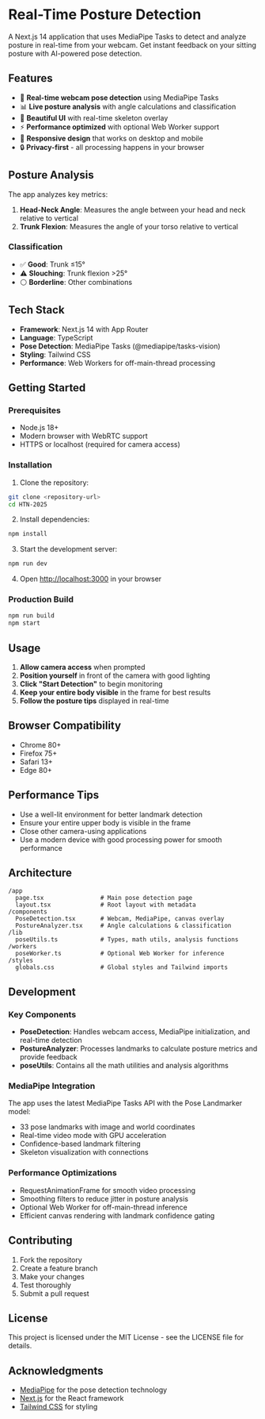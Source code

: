 # Real-Time Posture Detection

A Next.js 14 application that uses MediaPipe Tasks to detect and analyze posture in real-time from your webcam. Get instant feedback on your sitting posture with AI-powered pose detection.

## Features

- 🎥 **Real-time webcam pose detection** using MediaPipe Tasks
- 📊 **Live posture analysis** with angle calculations and classification
- 🎨 **Beautiful UI** with real-time skeleton overlay
- ⚡ **Performance optimized** with optional Web Worker support
- 📱 **Responsive design** that works on desktop and mobile
- 🔒 **Privacy-first** - all processing happens in your browser

## Posture Analysis

The app analyzes key metrics:

1. **Head-Neck Angle**: Measures the angle between your head and neck relative to vertical
2. **Trunk Flexion**: Measures the angle of your torso relative to vertical

### Classification

- ✅ **Good**: Trunk ≤15°
- ⚠️ **Slouching**: Trunk flexion >25°
- ⚪ **Borderline**: Other combinations

## Tech Stack

- **Framework**: Next.js 14 with App Router
- **Language**: TypeScript
- **Pose Detection**: MediaPipe Tasks (@mediapipe/tasks-vision)
- **Styling**: Tailwind CSS
- **Performance**: Web Workers for off-main-thread processing

## Getting Started

### Prerequisites

- Node.js 18+ 
- Modern browser with WebRTC support
- HTTPS or localhost (required for camera access)

### Installation

1. Clone the repository:
```bash
git clone <repository-url>
cd HTN-2025
```

2. Install dependencies:
```bash
npm install
```

3. Start the development server:
```bash
npm run dev
```

4. Open [http://localhost:3000](http://localhost:3000) in your browser

### Production Build

```bash
npm run build
npm start
```

## Usage

1. **Allow camera access** when prompted
2. **Position yourself** in front of the camera with good lighting
3. **Click "Start Detection"** to begin monitoring
4. **Keep your entire body visible** in the frame for best results
5. **Follow the posture tips** displayed in real-time

## Browser Compatibility

- Chrome 80+
- Firefox 75+
- Safari 13+
- Edge 80+

## Performance Tips

- Use a well-lit environment for better landmark detection
- Ensure your entire upper body is visible in the frame
- Close other camera-using applications
- Use a modern device with good processing power for smooth performance

## Architecture

```
/app
  page.tsx                # Main pose detection page
  layout.tsx              # Root layout with metadata
/components
  PoseDetection.tsx       # Webcam, MediaPipe, canvas overlay
  PostureAnalyzer.tsx     # Angle calculations & classification
/lib
  poseUtils.ts            # Types, math utils, analysis functions
/workers
  poseWorker.ts           # Optional Web Worker for inference
/styles
  globals.css             # Global styles and Tailwind imports
```

## Development

### Key Components

- **PoseDetection**: Handles webcam access, MediaPipe initialization, and real-time detection
- **PostureAnalyzer**: Processes landmarks to calculate posture metrics and provide feedback
- **poseUtils**: Contains all the math utilities and analysis algorithms

### MediaPipe Integration

The app uses the latest MediaPipe Tasks API with the Pose Landmarker model:

- 33 pose landmarks with image and world coordinates
- Real-time video mode with GPU acceleration
- Confidence-based landmark filtering
- Skeleton visualization with connections

### Performance Optimizations

- RequestAnimationFrame for smooth video processing
- Smoothing filters to reduce jitter in posture analysis
- Optional Web Worker for off-main-thread inference
- Efficient canvas rendering with landmark confidence gating

## Contributing

1. Fork the repository
2. Create a feature branch
3. Make your changes
4. Test thoroughly
5. Submit a pull request

## License

This project is licensed under the MIT License - see the LICENSE file for details.

## Acknowledgments

- [MediaPipe](https://mediapipe.dev/) for the pose detection technology
- [Next.js](https://nextjs.org/) for the React framework
- [Tailwind CSS](https://tailwindcss.com/) for styling
